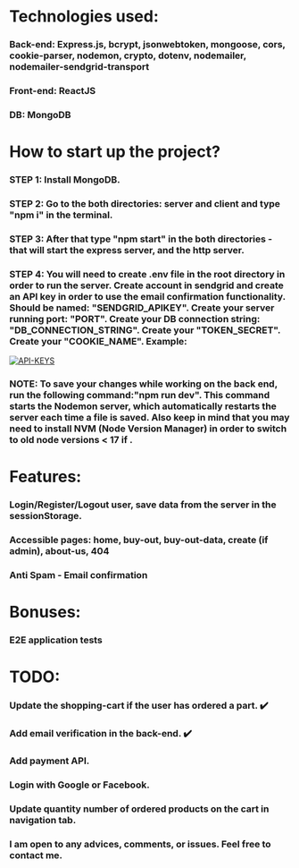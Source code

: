 # Technologies used:

### Back-end: Express.js, bcrypt, jsonwebtoken, mongoose, cors, cookie-parser, nodemon, crypto, dotenv, nodemailer, nodemailer-sendgrid-transport
### Front-end: ReactJS
### DB: MongoDB

# How to start up the project?
### STEP 1: Install MongoDB.
### STEP 2: Go to the both directories: server and client and type "npm i" in the terminal. 
### STEP 3: After that type "npm start" in the both directories - that will start the express server, and the http server. 
### STEP 4: You will need to create .env file in the root directory in order to run the server. Create account in sendgrid and create an API key in order to use the email confirmation functionality. Should be named: "SENDGRID_APIKEY". Create your server running port: "PORT". Create your DB connection string: "DB_CONNECTION_STRING". Create your "TOKEN_SECRET". Create your "COOKIE_NAME". Example:
<a href="https://ibb.co/HpJzX5c"><img src="https://i.ibb.co/HpJzX5c/API-KEYS.png" alt="API-KEYS" border="0"></a>

### NOTE: To save your changes while working on the back end, run the following command:"npm run dev". This command starts the Nodemon server, which automatically restarts the server each time a file is saved. Also keep in mind that you may need to install NVM (Node Version Manager) in order to switch to old node versions < 17 if . 


# Features:
### Login/Register/Logout user, save data from the server in the sessionStorage.
### Accessible pages: home, buy-out, buy-out-data, create (if admin), about-us, 404
### Anti Spam - Email confirmation

# Bonuses:
### E2E application tests

# TODO:
### Update the shopping-cart if the user has ordered a part. :heavy_check_mark:
### Add email verification in the back-end. :heavy_check_mark:
### Add payment API.
### Login with Google or Facebook.
### Update quantity number of ordered products on the cart in navigation tab.

### I am open to any advices, comments, or issues. Feel free to contact me. 


